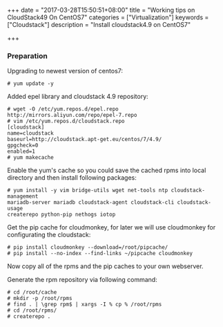 +++
date = "2017-03-28T15:50:51+08:00"
title = "Working tips on CloudStack49 On CentOS7"
categories = ["Virtualization"]
keywords = ["Cloudstack"]
description = "Install cloudstack4.9 on CentOS7"

+++
### Preparation
Upgrading to newest version of centos7:    

```
# yum update -y
```
Added epel library and cloudstack 4.9 repository:    

```
# wget -O /etc/yum.repos.d/epel.repo http://mirrors.aliyun.com/repo/epel-7.repo
# vim /etc/yum.repos.d/cloudstack.repo
[cloudstack]
name=cloudstack
baseurl=http://cloudstack.apt-get.eu/centos/7/4.9/
gpgcheck=0
enabled=1
# yum makecache
```
Enable the yum's cache so you could save the cached rpms into local directory
and then install following packages:    

```
# yum install -y vim bridge-utils wget net-tools ntp cloudstack-management
mariadb-server mariadb cloudstack-agent cloudstack-cli cloudstack-usage
createrepo python-pip nethogs iotop
```
Get the pip cache for cloudmonkey, for later we will use cloudmonkey for
configurating the cloudstack:    

```
# pip install cloudmonkey --download=/root/pipcache/
# pip install --no-index --find-links ~/pipcache cloudmonkey
```
Now copy all of the rpms and the pip caches to your own webserver.    

Generate the rpm repository via following command:   

```
# cd /root/cache
# mkdir -p /root/rpms
# find . | \grep rpm$ | xargs -I % cp % /root/rpms
# cd /root/rpms/
# createrepo .
```
